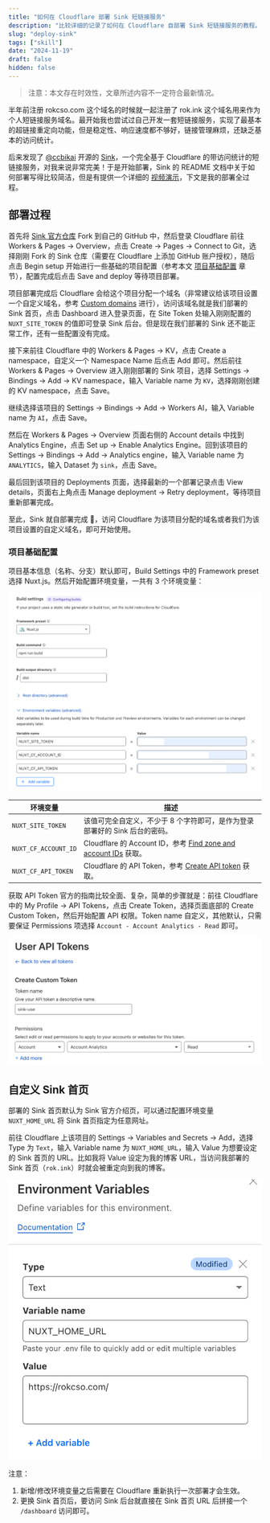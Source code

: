 ```yaml
---
title: "如何在 Cloudflare 部署 Sink 短链接服务"
description: "比较详细的记录了如何在 Cloudflare 自部署 Sink 短链接服务的教程。"
slug: "deploy-sink"
tags: ["skill"]
date: "2024-11-19"
draft: false
hidden: false
---
```


> 注意：本文存在时效性，文章所述内容不一定符合最新情况。

半年前注册 rokcso.com 这个域名的时候就一起注册了 rok.ink 这个域名用来作为个人短链接服务域名。最开始我也尝试过自己开发一套短链接服务，实现了最基本的超链接重定向功能，但是稳定性、响应速度都不够好，链接管理麻烦，还缺乏基本的访问统计。

后来发现了 [@ccbikai](https://x.com/ccbikai) 开源的 [Sink](https://github.com/ccbikai/Sink)，一个完全基于 Cloudflare 的带访问统计的短链接服务，对我来说非常完美！于是开始部署，Sink 的 README 文档中关于如何部署写得比较简洁，但是有提供一个详细的 [视频演示](https://www.youtube.com/watch?v=MkU23U2VE9E)，下文是我的部署全过程。

## 部署过程

首先将 [Sink 官方仓库](https://github.com/ccbikai/Sink) Fork 到自己的 GitHub 中，然后登录 Cloudflare 前往 Workers & Pages -> Overview，点击 Create -> Pages -> Connect to Git，选择刚刚 Fork 的 Sink 仓库（需要在 Cloudflare 上添加 GitHub 账户授权），随后点击 Begin setup 开始进行一些基础的项目配置（参考本文 [项目基础配置](/p/deploy-sink#项目基础配置) 章节），配置完成后点击 Save and deploy 等待项目部署。

项目部署完成后 Cloudflare 会给这个项目分配一个域名（非常建议给该项目设置一个自定义域名，参考 [Custom domains](https://developers.cloudflare.com/pages/configuration/custom-domains/) 进行），访问该域名就是我们部署的 Sink 首页，点击 Dashboard 进入登录页面，在 Site Token 处输入刚刚配置的 `NUXT_SITE_TOKEN` 的值即可登录 Sink 后台。但是现在我们部署的 Sink 还不能正常工作，还有一些配置没有完成。

接下来前往 Cloudflare 中的 Workers & Pages -> KV，点击 Create a namespace，自定义一个 Namespace Name 后点击 Add 即可。然后前往 Workers & Pages -> Overview 进入刚刚部署的 Sink 项目，选择 Settings -> Bindings -> Add -> KV namespace，输入 Variable name 为 `KV`，选择刚刚创建的 KV namespace，点击 Save。

继续选择该项目的 Settings -> Bindings -> Add -> Workers AI，输入 Variable name 为 `AI`，点击 Save。

然后在 Workers & Pages -> Overview 页面右侧的 Account details 中找到 Analytics Engine，点击 Set up -> Enable Analytics Engine。回到该项目的 Settings -> Bindings -> Add -> Analytics engine，输入 Variable name 为 `ANALYTICS`，输入 Dataset 为 `sink`，点击 Save。

最后回到该项目的 Deployments 页面，选择最新的一个部署记录点击 View details，页面右上角点击 Manage deployment -> Retry deployment，等待项目重新部署完成。

至此，Sink 就自部署完成 🎉，访问 Cloudflare 为该项目分配的域名或者我们为该项目设置的自定义域名，即可开始使用。

### 项目基础配置

项目基本信息（名称、分支）默认即可，Build Settings 中的 Framework preset 选择 Nuxt.js。然后开始配置环境变量，一共有 3 个环境变量：

![](sink-02.png)

| 环境变量 | 描述   |
| -- | ---- |
| `NUXT_SITE_TOKEN`  | 该值可完全自定义，不少于 8 个字符即可，是作为登录部署好的 Sink 后台的密码。 |
| `NUXT_CF_ACCOUNT_ID` | Cloudflare 的 Account ID，参考 [Find zone and account IDs](https://developers.cloudflare.com/fundamentals/setup/find-account-and-zone-ids/) 获取。 |
| `NUXT_CF_API_TOKEN`  | Cloudflare 的 API Token，参考 [Create API token](https://developers.cloudflare.com/fundamentals/api/get-started/create-token/) 获取。|

获取 API Token 官方的指南比较全面、复杂，简单的步骤就是：前往 Cloudflare 中的 My Profile -> API Tokens，点击 Create Token，选择页面底部的 Create Custom Token，然后开始配置 API 权限。Token name 自定义，其他默认，只需要保证 Permissions 项选择 `Account - Account Analytics - Read` 即可。

![](sink-01.png)

## 自定义 Sink 首页

部署的 Sink 首页默认为 Sink 官方介绍页，可以通过配置环境变量 `NUXT_HOME_URL` 将 Sink 首页指定为任意网址。

前往 Cloudflare 上该项目的 Settings -> Variables and Secrets -> Add，选择 Type 为 `Text`，输入 Variable name 为 `NUXT_HOME_URL`，输入 Value 为想要设定的 Sink 首页的 URL。比如我将 Value 设定为我的博客 URL，当访问我部署的 Sink 首页（`rok.ink`）时就会被重定向到我的博客。

![](sink-03.png)

注意：

1. 新增/修改环境变量之后需要在 Cloudflare 重新执行一次部署才会生效。
2. 更换 Sink 首页后，要访问 Sink 后台就直接在 Sink 首页 URL 后拼接一个 `/dashboard` 访问即可。
